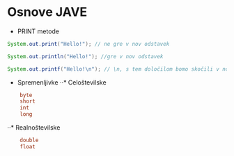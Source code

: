 # Osnove JAVE

* PRINT metode
```java
System.out.print("Hello!"); // ne gre v nov odstavek

System.out.println("Hello!"); //gre v nov odstavek

System.out.printf("Hello!\n"); // \n, s tem določilom bomo skočili v novo vrstico
```
* Spremenljivke
··* Celoštevilske 
```java
    byte 
    short
    int
    long
```
··* Realnoštevilske
```java
    double
    float
```
